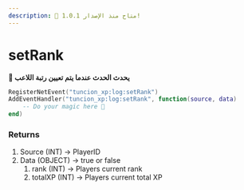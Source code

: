 ```yaml
---
description: 🔧 متاح منذ الإصدار 1.0.1!
---
```


# setRank

**📢 يحدث الحدث عندما يتم تعيين رتبة اللاعب**

```lua
RegisterNetEvent("tuncion_xp:log:setRank")
AddEventHandler("tuncion_xp:log:setRank", function(source, data)
    -- Do your magic here 💫
end)
```

### Returns

1. Source <span className="color-blue">(INT)</span> <span className="color-orange">-> PlayerID</span>
2. Data <span className="color-blue">(OBJECT)</span> <span className="color-orange">-> true or false</span>
   1. rank <span className="color-blue">(INT)</span> <span className="color-orange">-> Players current rank</span>
   2. totalXP <span className="color-blue">(INT)</span> <span className="color-orange">-> Players current total XP</span>